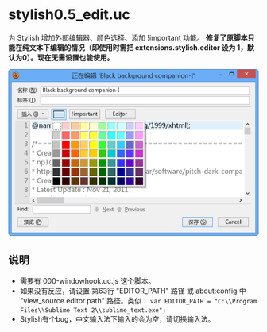 # stylish0.5_edit.uc

为 Stylish 增加外部编辑器、颜色选择、添加 !important 功能。 **修复了原脚本只能在纯文本下编辑的情况（即使用时需把 extensions.stylish.editor 设为 1，默认为0）。现在无需设置也能使用。**

![效果图](stylish0.5_edit.uc.js.png)

## 说明

 - 需要有 000-windowhook.uc.js 这个脚本。
 - 如果没有反应，请设置 第63行 "EDITOR\_PATH" 路径 或 about:config 中 "view_source.editor.path" 路径。类似：
    `var EDITOR_PATH = "C:\\Program Files\\Sublime Text 2\\sublime_text.exe";`
 - Stylish有个bug，中文输入法下输入的会为空，请切换输入法。